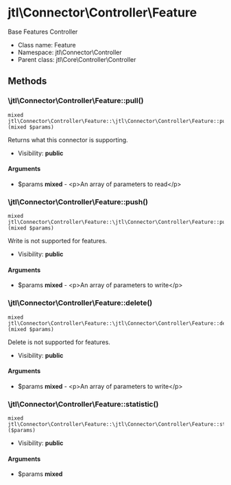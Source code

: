 jtl\Connector\Controller\Feature
===============

Base Features Controller




* Class name: Feature
* Namespace: jtl\Connector\Controller
* Parent class: jtl\Core\Controller\Controller







Methods
-------


### \jtl\Connector\Controller\Feature::pull()

```
mixed jtl\Connector\Controller\Feature::\jtl\Connector\Controller\Feature::pull()(mixed $params)
```

Returns what this connector is supporting.



* Visibility: **public**

#### Arguments

* $params **mixed** - &lt;p&gt;An array of parameters to read&lt;/p&gt;



### \jtl\Connector\Controller\Feature::push()

```
mixed jtl\Connector\Controller\Feature::\jtl\Connector\Controller\Feature::push()(mixed $params)
```

Write is not supported for features.



* Visibility: **public**

#### Arguments

* $params **mixed** - &lt;p&gt;An array of parameters to write&lt;/p&gt;



### \jtl\Connector\Controller\Feature::delete()

```
mixed jtl\Connector\Controller\Feature::\jtl\Connector\Controller\Feature::delete()(mixed $params)
```

Delete is not supported for features.



* Visibility: **public**

#### Arguments

* $params **mixed** - &lt;p&gt;An array of parameters to write&lt;/p&gt;



### \jtl\Connector\Controller\Feature::statistic()

```
mixed jtl\Connector\Controller\Feature::\jtl\Connector\Controller\Feature::statistic()($params)
```





* Visibility: **public**

#### Arguments

* $params **mixed**


